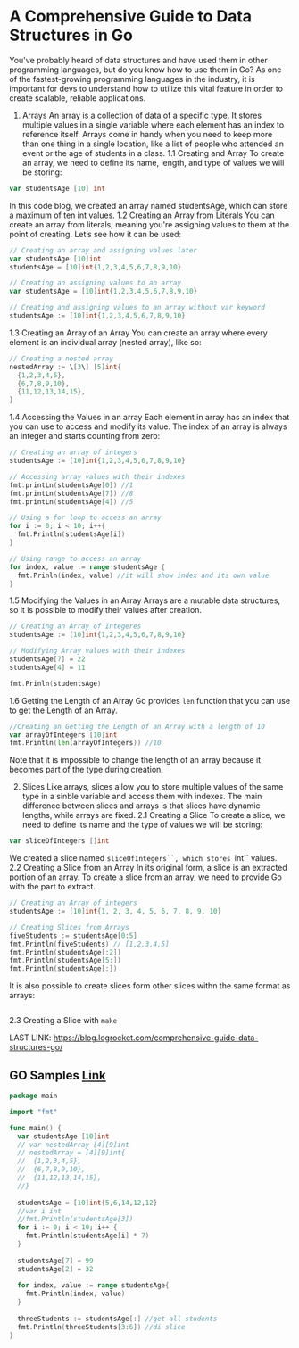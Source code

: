 # A Comprehensive Guide to Data Structures in Go
You've probably heard of data structures and have used them in other programming languages, but do you know how to use them in Go?
As one of the fastest-growing programming languages in the industry, it is important for devs to understand how to utilize this vital feature in order to create scalable, reliable applications.

1. Arrays
An array is a collection of data of a specific type. It stores multiple values in a single variable where each element has an index to reference itself. Arrays come in handy when you need to keep more than one thing in a single location, like a list of people who attended an event or the age of students in a class.
  1.1 Creating and Array
  To create an array, we need to define its name, length, and type of values we will be storing:
  ```go
  var studentsAge [10] int
  ```
  In this code blog, we created an array named studentsAge, which can store a maximum of ten int values.
  1.2 Creating an Array from Literals
  You can create an array from literals, meaning you're assigning values to them at the point of creating.
  Let’s see how it can be used:
  ```go
  // Creating an array and assigning values later
  var studentsAge [10]int
  studentsAge = [10]int{1,2,3,4,5,6,7,8,9,10}

  // Creating an assigning values to an array
  var studentsAge = [10]int{1,2,3,4,5,6,7,8,9,10}

  // Creating and assigning values to an array without var keyword
  studentsAge := [10]int{1,2,3,4,5,6,7,8,9,10}
  ```
  1.3 Creating an Array of an Array
  You can create an array where every element is an individual array (nested array), like so:
  ```go
  // Creating a nested array
  nestedArray := \[3\] [5]int{
    {1,2,3,4,5},
    {6,7,8,9,10},
    {11,12,13,14,15},
  }
  ```
  1.4 Accessing the Values in an array
  Each element in array has an index that you can use to access and modify its value. The index of an array is always an integer and starts counting from zero:
  ```go
  // Creating an array of integers
  studentsAge := [10]int{1,2,3,4,5,6,7,8,9,10}

  // Accessing array values with their indexes
  fmt.printLn(studentsAge[0]) //1
  fmt.printLn(studentsAge[7]) //8
  fmt.printLn(studentsAge[4]) //5

  // Using a for loop to access an array
  for i := 0; i < 10; i++{
    fmt.Println(studentsAge[i])
  }

  // Using range to access an array
  for index, value := range studentsAge {
    fmt.Prinln(index, value) //it will show index and its own value
  }
  ```
  1.5 Modifying the Values in an Array
  Arrays are a mutable data structures, so it is possible to modify their values after creation.
  ```go
  // Creating an Array of Integeres
  studentsAge := [10]int{1,2,3,4,5,6,7,8,9,10}

  // Modifying Array values with their indexes
  studentsAge[7] = 22
  studentsAge[4] = 11

  fmt.Prinln(studentsAge)
  ```

  1.6 Getting the Length of an Array
  Go provides `len` function that you can use to get the Length of an Array.
  ```go
  //Creating an Getting the Length of an Array with a length of 10
  var arrayOfIntegers [10]int
  fmt.Println(len(arrayOfIntegers)) //10
  ```
  Note that it is impossible to change the length of an array because it becomes part of the type during creation.

2. Slices
Like arrays, slices allow you to store multiple values of the same type in a sinble variable and access them with indexes. The main difference between slices and arrays is that slices have dynamic lengths, while arrays are fixed.
  2.1 Creating a Slice
  To create a slice, we need to define its name and the type of values we will be storing:
  ```go
  var sliceOfIntegers []int
  ```
  We created a slice named `sliceOfIntegers``, which stores `int`` values.
  2.2 Creating a Slice from an Array
  In its original form, a slice is an extracted portion of an array. To create a slice from an array, we need to provide Go with the part to extract.
  ```go
  // Creating an Array of integers
  studentsAge := [10]int{1, 2, 3, 4, 5, 6, 7, 8, 9, 10}

  // Creating Slices from Arrays
  fiveStudents := studentsAge[0:5]
  fmt.Println(fiveStudents) // [1,2,3,4,5]
  fmt.Println(studentsAge[:2])
  fmt.Println(studentsAge[5:])
  fmt.Println(studentsAge[:])
  ```
  It is also possible to create slices form other slices withn the same format as arrays:
  ```go

  ```
  2.3 Creating a Slice with `make`

  LAST LINK: https://blog.logrocket.com/comprehensive-guide-data-structures-go/

## GO Samples [Link](https://go.dev/tour/welcome/1)
  ```go
  package main

  import "fmt"

  func main() {
    var studentsAge [10]int
  	// var nestedArray [4][9]int
    // nestedArray = [4][9]int{
    //	{1,2,3,4,5},
    //	{6,7,8,9,10},
    //	{11,12,13,14,15},
    //}
    
    studentsAge = [10]int{5,6,14,12,12}
    //var i int
    //fmt.Println(studentsAge[3])
    for i := 0; i < 10; i++ {
      fmt.Println(studentsAge[i] * 7)
    }
    
    studentsAge[7] = 99
    studentsAge[2] = 32
    
    for index, value := range studentsAge{
      fmt.Println(index, value)
    }
    
    threeStudents := studentsAge[:] //get all students
    fmt.Println(threeStudents[3:6]) //di slice
  }

  ```